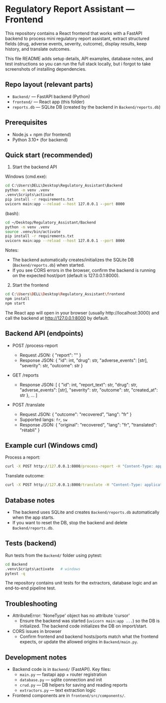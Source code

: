 # Regulatory Report Assistant — Frontend

This repository contains a React frontend that works with a FastAPI backend to process mini regulatory report assistant, extract structured fields (drug, adverse events, severity, outcome), display results, keep history, and translate outcomes.

This file README adds setup details, API examples, database notes, and test instructions so you can run the full stack locally, but i forgot to take screenshots of installing dependencies.

## Repo layout (relevant parts)

- `Backend/` — FastAPI backend (Python)
- `frontend/` — React app (this folder)
- `reports.db` — SQLite DB (created by the backend in `Backend/reports.db`)

## Prerequisites

- Node.js + npm (for frontend)
- Python 3.10+ (for backend)


## Quick start (recommended)

1. Start the backend API

Windows (cmd.exe):

```cmd
cd C:\Users\DELL\Desktop\Regulatory_Assistant\Backend
python -m venv .venv
.venv\Scripts\activate
pip install -r requirements.txt
uvicorn main:app --reload --host 127.0.0.1 --port 8000
```

 (bash):

```bash
cd ~/Desktop/Regulatory_Assistant/Backend
python -m venv .venv
source .venv/bin/activate
pip install -r requirements.txt
uvicorn main:app --reload --host 127.0.0.1 --port 8000
```

Notes:
- The backend automatically creates/initializes the SQLite DB (`Backend/reports.db`) when started.
- If you see CORS errors in the browser, confirm the backend is running on the expected host/port (default is 127.0.0.1:8000).

2. Start the frontend

```bash
cd C:\Users\DELL\Desktop\Regulatory_Assistant\frontend
npm install
npm start
```

The React app will open in your browser (usually http://localhost:3000) and call the backend at http://127.0.0.1:8000 by default.

## Backend API (endpoints)

- POST /process-report
   - Request JSON: { "report": "<text>" }
   - Response JSON: { "id": int, "drug": str, "adverse_events": [str], "severity": str, "outcome": str }

- GET /reports
   - Response JSON: [ { "id": int, "report_text": str, "drug": str, "adverse_events": [str], "severity": str, "outcome": str, "created_at": str }, ... ]

- POST /translate
   - Request JSON: { "outcome": "recovered", "lang": "fr" }
   - Supported langs: `fr`, `sw`
   - Response JSON: { "original": "recovered", "lang": "fr", "translated": "rétabli" }

## Example curl (Windows cmd)

Process a report:

```cmd
curl -X POST http://127.0.0.1:8000/process-report -H "Content-Type: application/json" -d "{\"report\":\"Patient took DrugX and experienced nausea and recovered\"}"
```

Translate outcome:

```cmd
curl -X POST http://127.0.0.1:8000/translate -H "Content-Type: application/json" -d "{\"outcome\":\"recovered\",\"lang\":\"fr\"}"
```

## Database notes

- The backend uses SQLite and creates `Backend/reports.db` automatically when the app starts.
- If you want to reset the DB, stop the backend and delete `Backend/reports.db`.

## Tests (backend)

Run tests from the `Backend/` folder using pytest:

```bash
cd Backend
.venv\Scripts\activate   # windows
pytest -q
```

The repository contains unit tests for the extractors, database logic and an end-to-end pipeline test.

## Troubleshooting

- AttributeError: 'NoneType' object has no attribute 'cursor'
   - Ensure the backend was started (`uvicorn main:app ...`) so the DB is initialized. The backend code initializes the DB on import/start.
- CORS issues in browser
   - Confirm frontend and backend hosts/ports match what the frontend expects, or update the allowed origins in `Backend/main.py`.

## Development notes

- Backend code is in `Backend/` (FastAPI). Key files:
   - `main.py` — fastapi app + router registration
   - `database.py` — sqlite connection and init
   - `crud.py` — DB helpers for saving and reading reports
   - `extractors.py` — text extraction logic
- Frontend components are in `frontend/src/components/`.


